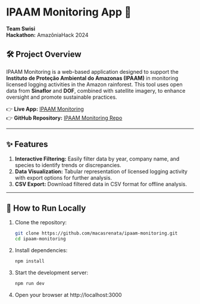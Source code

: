 # IPAAM Monitoring App 🌳

**Team Swisi**  
**Hackathon:** AmazôniaHack 2024  

## 🛠 Project Overview  
IPAAM Monitoring is a web-based application designed to support the **Instituto de Proteção Ambiental do Amazonas (IPAAM)** in monitoring licensed logging activities in the Amazon rainforest. This tool uses open data from **Sinaflor** and **DOF**, combined with satellite imagery, to enhance oversight and promote sustainable practices.  

👉 **Live App:** [IPAAM Monitoring](https://ipaam-monitoring.vercel.app/produtos)  
👉 **GitHub Repository:** [IPAAM Monitoring Repo](https://github.com/macasrenata/ipaam-monitoring)  

---

## ✨ Features  
1. **Interactive Filtering:** Easily filter data by year, company name, and species to identify trends or discrepancies.  
2. **Data Visualization:** Tabular representation of licensed logging activity with export options for further analysis.  
3. **CSV Export:** Download filtered data in CSV format for offline analysis.  

---

## 🚀 How to Run Locally  
1. Clone the repository:  
   ```bash
   git clone https://github.com/macasrenata/ipaam-monitoring.git
   cd ipaam-monitoring
   ```

2. Install dependencies:

    ```bash
   npm install
   ```
    
4. Start the development server:

    ```bash
   npm run dev
   ```

6. Open your browser at http://localhost:3000
